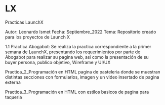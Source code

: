 # LX
Practicas LaunchX

Autor: Leonardo Ismet
Fecha: Septiembre_2022
Tema: Repositorio creado para los proyectos de Launch X

1.1 Practica Abogabot: Se realiza la practica correspondiente a la primer semana de LaunchX, presentando los requerimientos por parte de Abogabot para realizar su pagina web, asi como la presentación de su buyer persona, publico objetivo, Wireframe y UI/UX

Practica_2_Programación en HTML pagina de pasteleria donde se muestran distintas secciones con formularios, imagen y un video insertado de pagina externa

Practica_3_Programación en HTML con estilos basicos de pagina para taqueria
